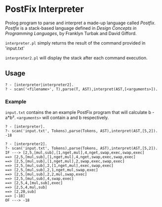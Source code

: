 # PostFix Interpreter
Prolog program to parse and interpret a made-up language called _Postfix_. _Postfix_ is a stack-based language defined in 
_Design Concepts in Programming Languages_, by Franklyn Turbak and David Gifford.

`interpreter.pl` simply returns the result of the command provided in 'input.txt'

`interpreter2.pl` will display the stack after each command execution.

## Usage
```
? - [interpreter|interpreter2].  
? - scan('<filename>', T),parse(T, AST),interpret(AST,[<arguments>]).  
```

### Example
`input.txt` contains the an example PostFix program that will calculate b - a*b². `<arguments>` will contain a and b respectively.

```
? - [interpreter]. 
?- scan('input.txt', Tokens),parse(Tokens, AST),interpret(AST,[5,2]).       
-18

```

```
? - [interpreter2]. 
?- scan('input.txt', Tokens),parse(Tokens, AST),interpret(AST,[5,2]).       
IF ---> [2,5,[mul,sub],[1,nget,mul],4,nget,swap,exec,swap,exec]
==> [2,5,[mul,sub],[1,nget,mul],4,nget,swap,exec,swap,exec]
==> [2,5,[mul,sub],[1,nget,mul],2,swap,exec,swap,exec]
==> [2,5,[mul,sub],2,[1,nget,mul],exec,swap,exec]
==> [2,5,[mul,sub],2,1,nget,mul,swap,exec]
==> [2,5,[mul,sub],2,2,mul,swap,exec]
==> [2,5,[mul,sub],4,swap,exec]
==> [2,5,4,[mul,sub],exec]
==> [2,5,4,mul,sub]
==> [2,20,sub]
==> [-18]
OF ---> -18
```
